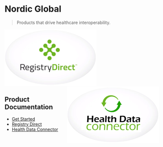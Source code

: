 # Nordic Global

>Products that drive healthcare interoperability.

![logo](/_media/rd-icon-300.png)
<img align="right" width="300" height="185" src="/_media/hdc-icon-300.png">

## Product Documentation

- [Get Started](introduction.md)
- [Registry Direct](rd-overview.md)
- [Health Data Connector](hdc-overview.md)

